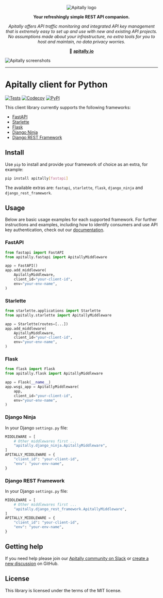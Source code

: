 <p align="center">
  <picture>
    <source media="(prefers-color-scheme: dark)" srcset="https://raw.githubusercontent.com/apitally/assets/main/logo-vertical-dark.png">
    <source media="(prefers-color-scheme: light)" srcset="https://raw.githubusercontent.com/apitally/assets/main/logo-vertical-light.png">
    <img alt="Apitally logo" src="https://raw.githubusercontent.com/apitally/assets/main/logo-vertical-light.png">
  </picture>
</p>

<p align="center"><b>Your refreshingly simple REST API companion.</b></p>

<p align="center"><i>Apitally offers API traffic monitoring and integrated API key management that is extremely easy to set up and use with new and existing API projects. No assumptions made about your infrastructure, no extra tools for you to host and maintain, no data privacy worries.</i></p>

<p align="center">🔗 <b><a href="https://apitally.io" target="_blank">apitally.io</a></b></p>

![Apitally screenshots](https://raw.githubusercontent.com/apitally/assets/main/overview.png)

---

# Apitally client for Python

[![Tests](https://github.com/apitally/python-client/actions/workflows/tests.yaml/badge.svg?event=push)](https://github.com/apitally/python-client/actions)
[![Codecov](https://codecov.io/gh/apitally/python-client/graph/badge.svg?token=UNLYBY4Y3V)](https://codecov.io/gh/apitally/python-client)
[![PyPI](https://img.shields.io/pypi/v/apitally?logo=pypi&logoColor=white&color=%23006dad)](https://pypi.org/project/apitally/)

This client library currently supports the following frameworks:

- [FastAPI](https://docs.apitally.io/frameworks/fastapi)
- [Starlette](https://docs.apitally.io/frameworks/starlette)
- [Flask](https://docs.apitally.io/frameworks/flask)
- [Django Ninja](https://docs.apitally.io/frameworks/django-ninja)
- [Django REST Framework](https://docs.apitally.io/frameworks/django-rest-framework)

## Install

Use `pip` to install and provide your framework of choice as an extra, for example:

```bash
pip install apitally[fastapi]
```

The available extras are: `fastapi`, `starlette`, `flask`, `django_ninja` and `django_rest_framework`.

## Usage

Below are basic usage examples for each supported framework. For further instructions and examples, including how to identify consumers and use API key authentication, check out our [documentation](https://docs.apitally.io/).

### FastAPI

```python
from fastapi import FastAPI
from apitally.fastapi import ApitallyMiddleware

app = FastAPI()
app.add_middleware(
    ApitallyMiddleware,
    client_id="your-client-id",
    env="your-env-name",
)
```

### Starlette

```python
from starlette.applications import Starlette
from apitally.starlette import ApitallyMiddleware

app = Starlette(routes=[...])
app.add_middleware(
    ApitallyMiddleware,
    client_id="your-client-id",
    env="your-env-name",
)
```

### Flask

```python
from flask import Flask
from apitally.flask import ApitallyMiddleware

app = Flask(__name__)
app.wsgi_app = ApitallyMiddleware(
    app,
    client_id="your-client-id",
    env="your-env-name",
)
```

### Django Ninja

In your Django `settings.py` file:

```python
MIDDLEWARE = [
    # Other middlewares first ...
    "apitally.django_ninja.ApitallyMiddleware",
]
APITALLY_MIDDLEWARE = {
    "client_id": "your-client-id",
    "env": "your-env-name",
}
```

### Django REST Framework

In your Django `settings.py` file:

```python
MIDDLEWARE = [
    # Other middlewares first ...
    "apitally.django_rest_framework.ApitallyMiddleware",
]
APITALLY_MIDDLEWARE = {
    "client_id": "your-client-id",
    "env": "your-env-name",
}
```

## Getting help

If you need help please join our [Apitally community on Slack](https://apitally-community.slack.com/) or [create a new discussion](https://github.com/orgs/apitally/discussions/categories/q-a) on GitHub.

## License

This library is licensed under the terms of the MIT license.
